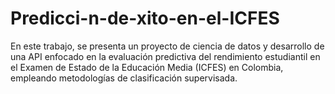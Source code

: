 # Predicci-n-de-xito-en-el-ICFES
En este trabajo, se presenta un proyecto de ciencia de datos y desarrollo de una API enfocado en la evaluación predictiva del rendimiento estudiantil en el Examen de Estado de la Educación Media (ICFES) en Colombia, empleando metodologías de clasificación supervisada.
